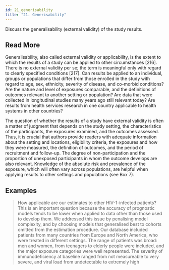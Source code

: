 ```yaml
---
id: 21_generisability
title: "21. Generisability"
---
```

Discuss the generalisability (external validity) of the study results.

## Read More

Generalisability, also called external validity or applicability, is the extent to which the results of a study can be applied to other circumstances [216]. There is no external validity per se; the term is meaningful only with regard to clearly specified conditions [217]. Can results be applied to an individual, groups or populations that differ from those enrolled in the study with regard to age, sex, ethnicity, severity of disease, and co-morbid conditions? Are the nature and level of exposures comparable, and the definitions of outcomes relevant to another setting or population? Are data that were collected in longitudinal studies many years ago still relevant today? Are results from health services research in one country applicable to health systems in other countries?

The question of whether the results of a study have external validity is often a matter of judgment that depends on the study setting, the characteristics of the participants, the exposures examined, and the outcomes assessed. Thus, it is crucial that authors provide readers with adequate information about the setting and locations, eligibility criteria, the exposures and how they were measured, the definition of outcomes, and the period of recruitment and follow-up. The degree of non-participation and the proportion of unexposed participants in whom the outcome develops are also relevant. Knowledge of the absolute risk and prevalence of the exposure, which will often vary across populations, are helpful when applying results to other settings and populations (see Box 7).

## Examples

> How applicable are our estimates to other HIV-1-infected patients? This is an important question because the accuracy of prognostic models tends to be lower when applied to data other than those used to develop them. We addressed this issue by penalising model complexity, and by choosing models that generalised best to cohorts omitted from the estimation procedure. Our database included patients from many countries from Europe and North America, who were treated in different settings. The range of patients was broad: men and women, from teenagers to elderly people were included, and the major exposure categories were well represented. The severity of immunodeficiency at baseline ranged from not measureable to very severe, and viral load from undetectable to extremely high